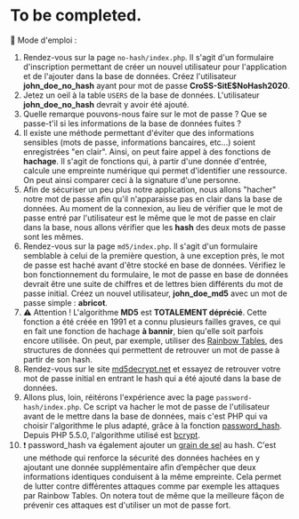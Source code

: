 # To be completed.

:bookmark_tabs: Mode d'emploi :

1. Rendez-vous sur la page `no-hash/index.php`. Il s'agit d'un formulaire d'inscription permettant de créer un nouvel utilisateur pour l'application et de l'ajouter dans la base de données. Créez l'utilisateur **john_doe_no_hash** ayant pour mot de passe **CroSS-SitE\$NoHash2020**.
2. Jetez un oeil à la table `USERS` de la base de données. L'utilisateur **john_doe_no_hash** devrait y avoir été ajouté.
3. Quelle remarque pouvons-nous faire sur le mot de passe ? Que se passe-t'il si les informations de la base de données fuites ?
4. Il existe une méthode permettant d'éviter que des informations sensibles (mots de passe, informations bancaires, etc...) soient enregistrées "en clair". Ainsi, on peut faire appel à des fonctions de **hachage**. Il s'agit de fonctions qui, à partir d'une donnée d'entrée, calcule une empreinte numérique qui permet d'identifier une ressource. On peut ainsi comparer ceci à la signature d'une personne.
5. Afin de sécuriser un peu plus notre application, nous allons "hacher" notre mot de passe afin qu'il n'apparaisse pas en clair dans la base de données. Au moment de la connexion, au lieu de vérifier que le mot de passe entré par l'utilisateur est le même que le mot de passe en clair dans la base, nous allons vérifier que les **hash** des deux mots de passe sont les mêmes.
6. Rendez-vous sur la page `md5/index.php`. Il s'agit d'un formulaire semblable à celui de la première question, à une exception près, le mot de passe est haché avant d'être stocké en base de données. Vérifiez le bon fonctionnement du formulaire, le mot de passe en base de données devrait être une suite de chiffres et de lettres bien différents du mot de passe initial. Créez un nouvel utilisateur, **john_doe_md5** avec un mot de passe simple : **abricot**.
7. :warning: Attention ! L'algorithme **MD5** est **TOTALEMENT déprécié**. Cette fonction a été créée en 1991 et a connu plusieurs failles graves, ce qui en fait une fonction de hachage **à bannir**, bien qu'elle soit parfois encore utilisée. On peut, par exemple, utiliser des [Rainbow Tables](https://fr.wikipedia.org/wiki/Rainbow_table), des structures de données qui permettent de retrouver un mot de passe à partir de son hash.
8. Rendez-vous sur le site [md5decrypt.net](https://md5decrypt.net/) et essayez de retrouver votre mot de passe initial en entrant le hash qui a été ajouté dans la base de données.
9. Allons plus, loin, réitérons l'expérience avec la page `password-hash/index.php`. Ce script va hacher le mot de passe de l'utilisateur avant de le mettre dans la base de données, mais c'est PHP qui va choisir l'algorithme le plus adapté, grâce à la fonction [password_hash](https://www.php.net/manual/fr/function.password-hash.php). Depuis PHP 5.5.0, l'algorithme utilisé est [bcrypt](https://fr.wikipedia.org/wiki/Bcrypt). 
10. :exclamation: password_hash va également ajouter un [grain de sel](https://fr.wikipedia.org/wiki/Salage_(cryptographie)) au hash. C'est une méthode qui renforce la sécurité des données hachées en y ajoutant une donnée supplémentaire afin d’empêcher que deux informations identiques conduisent à la même empreinte. Cela permet de lutter contre différentes attaques comme par exemple les attaques par Rainbow Tables. On notera tout de même que la meilleure fâçon de prévenir ces attaques est d'utiliser un mot de passe fort.
